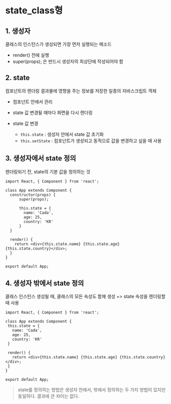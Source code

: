 # state_class형

## 1. 생성자

클래스의 인스턴스가 생성되면 가장 먼저 실행되는 메소드 

- render() 전에 실행
- super(props); 은 반드시 생성자의 최상단에 작성되어야 함



## 2. state

컴포넌트의 렌더링 결과물에 영향을 주는 정보를 저장한 일종의 자바스크립트 객체

- 컴포넌트 안에서 관리
- state 값 변경될 때마다 화면을 다시 렌더링

- state 값 변경
  - `this.state` : 생성자 안에서 state 값 초기화
  - `this.setState`  : 컴포넌트가 생성되고 동적으로 값을 변경하고 싶을 때 사용



## 3. 생성자에서 state 정의

렌더링되기 전, state의 기본 값을 정의하는 것

```react
import React, { Component } from 'react';

class App extends Component {
  constructor(props) {
      super(props);
      
      this.state = {
        name: 'Cada',
        age: 25,
        country: 'KR'
      }
  }
  
  render() {
    return <div>{this.state.name} {this.state.age} {this.state.country}</div>;
  }
}

export default App;
```



## 4. 생성자 밖에서 state 정의

클래스 인스턴스 생성될 때, 클래스의 모든 속성도 함께 생성
=> state 속성을 렌더링할 때 사용

 ```react
import React, { Component } from 'react';

class App extends Component {
  this.state = {
    name: 'Cada',
    age: 25,
    country: 'KR'
  }
  
  render() {
    return <div>{this.state.name} {this.state.age} {this.state.country}</div>;
  }
}

export default App;
 ```



> state를 정의하는 방법은 생성자 안에서, 밖에서 정의하는 두 가지 방법이 있지만 동일하다. 결과에 큰 차이는 없다. 
